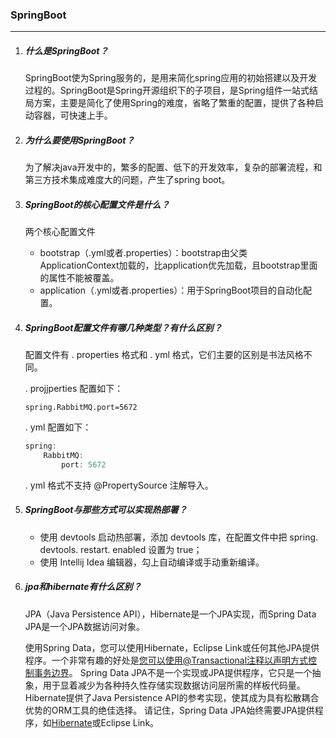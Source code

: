 ### SpringBoot

***

1. ##### 什么是SpringBoot？

   SpringBoot使为Spring服务的，是用来简化spring应用的初始搭建以及开发过程的。SpringBoot是Spring开源组织下的子项目，是Spring组件一站式结局方案，主要是简化了使用Spring的难度，省略了繁重的配置，提供了各种启动容器，可快速上手。

2. ##### 为什么要使用SpringBoot？

    为了解决java开发中的，繁多的配置、低下的开发效率，复杂的部署流程，和第三方技术集成难度大的问题，产生了spring boot。 

3. ##### SpringBoot的核心配置文件是什么？

   两个核心配置文件

   - bootstrap（.yml或者.properties）：bootstrap由父类ApplicationContext加载的，比application优先加载，且bootstrap里面的属性不能被覆盖。
   - application（.yml或者.properties）：用于SpringBoot项目的自动化配置。

4. ##### SpringBoot配置文件有哪几种类型？有什么区别？

   配置文件有 . properties 格式和 . yml 格式，它们主要的区别是书法风格不同。

   . projjperties 配置如下：

   ```pijava
   spring.RabbitMQ.port=5672
   ```

   . yml 配置如下：

   ```java
   spring:
       RabbitMQ:
           port: 5672
   ```

   . yml 格式不支持 @PropertySource 注解导入。

5. ##### SpringBoot与那些方式可以实现热部署？

   - 使用 devtools 启动热部署，添加 devtools 库，在配置文件中把 spring. devtools. restart. enabled 设置为 true；
   - 使用 Intellij Idea 编辑器，勾上自动编译或手动重新编译。

6. ##### jpa和hibernate有什么区别？

   JPA（Java Persistence API），Hibernate是一个JPA实现，而Spring Data JPA是一个JPA数据访问对象。

   使用Spring Data，您可以使用Hibernate，Eclipse Link或任何其他JPA提供程序。一个非常有趣的好处是[您可以使用@Transactional注释以声明方式控制事务边界](https://link.zhihu.com/?target=https%3A//vladmihalcea.com/a-beginners-guide-to-transaction-isolation-levels-in-enterprise-java/)。
   Spring Data JPA不是一个实现或JPA提供程序，它只是一个抽象，用于显着减少为各种持久性存储实现数据访问层所需的样板代码量。
   Hibernate提供了Java Persistence API的参考实现，使其成为具有松散耦合优势的ORM工具的绝佳选择。
   请记住，Spring Data JPA始终需要JPA提供程序，如[Hibernate](https://link.zhihu.com/?target=http%3A//www.javaguides.net/p/hibernate-tutorial.html)或Eclipse Link。 


